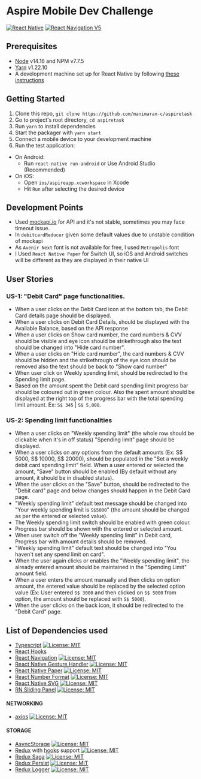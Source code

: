# Aspire Mobile Dev Challenge

[![React Native](https://img.shields.io/badge/React%20Native-v0.67.2-green.svg)](https://facebook.github.io/react-native/) [![React Navigation V5](https://img.shields.io/badge/React%20Navigation-v6.0-blue.svg)](https://reactnavigation.org/)

## Prerequisites

- [Node](https://nodejs.org) v14.16 and NPM v7.7.5
- [Yarn](https://yarnpkg.com/) v1.22.10
- A development machine set up for React Native by following
  [these instructions](https://facebook.github.io/react-native/docs/getting-started.html)

## Getting Started

1. Clone this repo,
   `git clone https://github.com/manimaran-c/aspiretask`
2. Go to project's root directory, `cd aspiretask`
3. Run `yarn` to install dependencies
4. Start the packager with `yarn start`
5. Connect a mobile device to your development machine
6. Run the test application:

- On Android:
  - Run `react-native run-android` or Use Android Studio (Recommended)
- On iOS:
  - Open `ios/aspireapp.xcworkspace` in Xcode
  - Hit `Run` after selecting the desired device

## Development Points

- Used [mockapi.io](https://6208a5be90422d00173aee9a.mockapi.io/getCardInfo) for API and it's not stable, sometimes you may face timeout issue.
- In `debitcardReducer` given some default values due to unstable condition of mockapi
- As `Avenir Next` font is not available for free, I used `Metropolis` font
- I Used `React Native Paper` for Switch UI, so iOS and Android switches will be different as they are displayed in their native UI

## User Stories

### US-1: "Debit Card" page functionalities.

- When a user clicks on the Debit Card icon at the bottom tab, the Debit Card details page should be displayed.
- When a user clicks on Debit Card Details, should be displayed with the Available Balance, based on the API response
- When a user clicks on Show card number, the card numbers & CVV should be visible and eye icon should be strikethrough also the text should be changed into "Hide card number".
- When a user clicks on "Hide card number", the card numbers & CVV should be hidden and the strikethrough of the eye icon should be removed also the text should be back to "Show card number"
- When user click on Weekly spending limit, should be redirected to the Spending limit page.
- Based on the amount spent the Debit card spending limit progress bar should be coloured out in green colour. Also the spent amount should be displayed at the right top of the progress bar with the total spending limit amount. Ex: `S$ 345` | `S$ 5,000`.

### US-2: Spending limit functionalities

- When a user clicks on "Weekly spending limit" (the whole row should be clickable when it's in off status) "Spending limit" page should be displayed.
- When a user clicks on any options from the default amounts (Ex: S$ 5000, S$ 10000, S$ 20000), should be populated in the "Set a weekly debit card spending limit" field.
  When a user entered or selected the amount, "Save" button should be enabled (By default without any amount, it should be in disabled status).
- When the user clicks on the "Save" button, should be redirected to the "Debit card" page and below changes should happen in the Debit Card page.
- "Weekly spending limit" default text message should be changed into "Your weekly spending limit is `S$5000`" (the amount should be changed as per the entered or selected value).
- The Weekly spending limit switch should be enabled with green colour.
- Progress bar should be shown with the entered or selected amount.
- When user switch off the "Weekly spending limit" in Debit card,
  Progress bar with amount details should be removed.
- "Weekly spending limit" default text should be changed into "You haven't set any spend limit on card".
- When the user again clicks or enables the "Weekly spending limit", the already entered amount should be maintained in the "Spending Limit" amount field.
- When a user enters the amount manually and then clicks on option amount, the entered value should be replaced by the selected option value (Ex: User entered `S$ 3000` and then clicked on `S$ 5000` from option, the amount should be replaced with `S$ 5000`).
- When the user clicks on the back icon, it should be redirected to the "Debit Card" page.

## List of Dependencies used

- [Typescript](https://www.typescriptlang.org/) [![License: MIT](https://img.shields.io/badge/License-MIT-yellow.svg)](https://opensource.org/licenses/MIT)
- [React Hooks](https://reactjs.org/docs/hooks-intro.html)
- [React Navigation](https://reactnavigation.org/) [![License: MIT](https://img.shields.io/badge/License-MIT-yellow.svg)](https://opensource.org/licenses/MIT)
- [React Native Gesture Handler](https://github.com/kmagiera/react-native-gesture-handler) [![License: MIT](https://img.shields.io/badge/License-MIT-yellow.svg)](https://opensource.org/licenses/MIT)
- [React Native Paper](https://callstack.github.io/react-native-paper/) [![License: MIT](https://img.shields.io/badge/License-MIT-yellow.svg)](https://opensource.org/licenses/MIT)
- [React Number Format](https://github.com/s-yadav/react-number-format) [![License: MIT](https://img.shields.io/badge/License-MIT-yellow.svg)](https://opensource.org/licenses/MIT)
- [React Native SVG](https://github.com/react-native-svg/react-native-svg) [![License: MIT](https://img.shields.io/badge/License-MIT-yellow.svg)](https://opensource.org/licenses/MIT)
- [RN Sliding Panel](https://octopitus.github.io/rn-sliding-up-panel/) [![License: MIT](https://img.shields.io/badge/License-MIT-yellow.svg)](https://opensource.org/licenses/MIT)

#### NETWORKING

- [axios](https://github.com/axios/axios) [![License: MIT](https://img.shields.io/badge/License-MIT-yellow.svg)](https://opensource.org/licenses/MIT)

#### STORAGE

- [AsyncStorage](https://github.com/react-native-async-storage/async-storage) [![License: MIT](https://img.shields.io/badge/License-MIT-yellow.svg)](https://opensource.org/licenses/MIT)
- [Redux](http://redux.js.org/) with [hooks](https://react-redux.js.org/api/hooks) support [![License: MIT](https://img.shields.io/badge/License-MIT-yellow.svg)](https://opensource.org/licenses/MIT)
- [Redux Saga](https://redux-saga.js.org/) [![License: MIT](https://img.shields.io/badge/License-MIT-yellow.svg)](https://opensource.org/licenses/MIT)
- [Redux Persist](https://github.com/rt2zz/redux-persist/) [![License: MIT](https://img.shields.io/badge/License-MIT-yellow.svg)](https://opensource.org/licenses/MIT)
- [Redux Logger](https://github.com/LogRocket/redux-logger) [![License: MIT](https://img.shields.io/badge/License-MIT-yellow.svg)](https://opensource.org/licenses/MIT)

